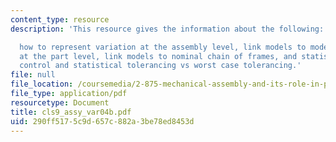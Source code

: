 ```yaml
---
content_type: resource
description: 'This resource gives the information about the following:

  how to represent variation at the assembly level, link models to models of variation
  at the part level, link models to nominal chain of frames, and statistical process
  control and statistical tolerancing vs worst case tolerancing.'
file: null
file_location: /coursemedia/2-875-mechanical-assembly-and-its-role-in-product-development-fall-2004/290ff5175c9d657c882a3be78ed8453d_cls9_assy_var04b.pdf
file_type: application/pdf
resourcetype: Document
title: cls9_assy_var04b.pdf
uid: 290ff517-5c9d-657c-882a-3be78ed8453d
---
```

